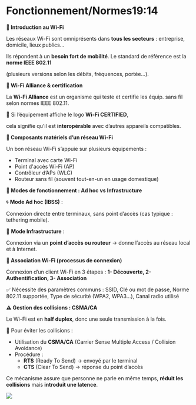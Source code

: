 # Fonctionnement/Normes19:14

**📡 Introduction au Wi-Fi**

Les réseaux Wi-Fi sont omniprésents dans **tous les secteurs** : entreprise, domicile, lieux publics...

Ils répondent à un **besoin fort de mobilité**. Le standard de référence est la **norme IEEE 802.11**

(plusieurs versions selon les débits, fréquences, portée...).



**🧪 Wi-Fi Alliance & certification**

La **Wi-Fi Alliance** est un organisme qui teste et certifie les équip. sans fil selon normes IEEE 802.11.

📍 Si l’équipement affiche le logo **Wi-Fi CERTIFIED**,

cela signifie qu’il est **interopérable** avec d’autres appareils compatibles.



**🧰 Composants matériels d’un réseau Wi-Fi**

Un bon réseau Wi-Fi s’appuie sur plusieurs équipements :

- Terminal avec carte Wi-Fi
- Point d'accès Wi-Fi (AP)
- Contrôleur d’APs (WLC)
- Routeur sans fil (souvent tout-en-un en usage domestique)



**🔁 Modes de fonctionnement : Ad hoc vs Infrastructure**

🌀 **Mode Ad hoc (IBSS)** :

Connexion directe entre terminaux, sans point d’accès (cas typique : tethering mobile).

🏢 **Mode Infrastructure** :

Connexion via un **point d’accès ou routeur** → donne l’accès au réseau local et à Internet.



**🔐 Association Wi-Fi (processus de connexion)**

Connexion d’un client Wi-Fi en 3 étapes : **1- Découverte, 2- Authentification, 3- Association**

✅ Nécessite des paramètres communs : SSID, Clé ou mot de passe, Norme 802.11 supportée, Type de sécurité (WPA2, WPA3…), Canal radio utilisé



**⚠️ Gestion des collisions : CSMA/CA**

Le Wi-Fi est en **half duplex**, donc une seule transmission à la fois.

📡 Pour éviter les collisions :

- Utilisation du **CSMA/CA** (Carrier Sense Multiple Access / Collision Avoidance)
- Procédure :
  - **RTS** (Ready To Send) → envoyé par le terminal
  - **CTS** (Clear To Send) → réponse du point d’accès

Ce mécanisme assure que personne ne parle en même temps, **réduit les collisions** mais **introduit une latence**.

![](../../../media/Cours-Infrastructures-réseaux-Fonctionnement-Normes-image2.png)



